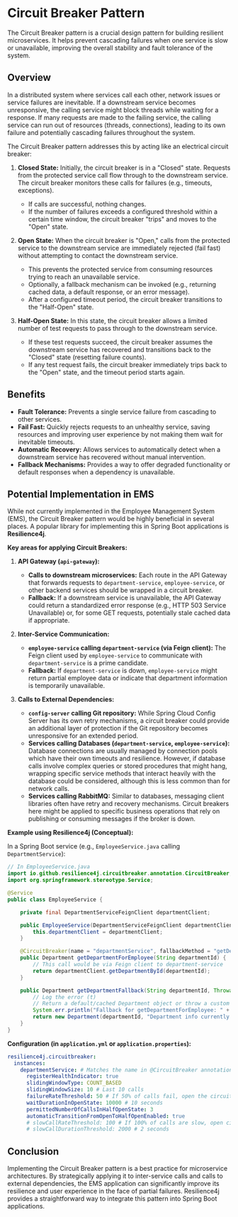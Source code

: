 # Circuit Breaker Pattern

The Circuit Breaker pattern is a crucial design pattern for building resilient microservices. It helps prevent cascading failures when one service is slow or unavailable, improving the overall stability and fault tolerance of the system.

## Overview

In a distributed system where services call each other, network issues or service failures are inevitable. If a downstream service becomes unresponsive, the calling service might block threads while waiting for a response. If many requests are made to the failing service, the calling service can run out of resources (threads, connections), leading to its own failure and potentially cascading failures throughout the system.

The Circuit Breaker pattern addresses this by acting like an electrical circuit breaker:

1.  **Closed State:** Initially, the circuit breaker is in a "Closed" state. Requests from the protected service call flow through to the downstream service. The circuit breaker monitors these calls for failures (e.g., timeouts, exceptions).
    *   If calls are successful, nothing changes.
    *   If the number of failures exceeds a configured threshold within a certain time window, the circuit breaker "trips" and moves to the "Open" state.

2.  **Open State:** When the circuit breaker is "Open," calls from the protected service to the downstream service are immediately rejected (fail fast) without attempting to contact the downstream service.
    *   This prevents the protected service from consuming resources trying to reach an unavailable service.
    *   Optionally, a fallback mechanism can be invoked (e.g., returning cached data, a default response, or an error message).
    *   After a configured timeout period, the circuit breaker transitions to the "Half-Open" state.

3.  **Half-Open State:** In this state, the circuit breaker allows a limited number of test requests to pass through to the downstream service.
    *   If these test requests succeed, the circuit breaker assumes the downstream service has recovered and transitions back to the "Closed" state (resetting failure counts).
    *   If any test request fails, the circuit breaker immediately trips back to the "Open" state, and the timeout period starts again.

## Benefits

*   **Fault Tolerance:** Prevents a single service failure from cascading to other services.
*   **Fail Fast:** Quickly rejects requests to an unhealthy service, saving resources and improving user experience by not making them wait for inevitable timeouts.
*   **Automatic Recovery:** Allows services to automatically detect when a downstream service has recovered without manual intervention.
*   **Fallback Mechanisms:** Provides a way to offer degraded functionality or default responses when a dependency is unavailable.

## Potential Implementation in EMS

While not currently implemented in the Employee Management System (EMS), the Circuit Breaker pattern would be highly beneficial in several places. A popular library for implementing this in Spring Boot applications is **Resilience4j**.

**Key areas for applying Circuit Breakers:**

1.  **API Gateway (`api-gateway`):**
    *   **Calls to downstream microservices:** Each route in the API Gateway that forwards requests to `department-service`, `employee-service`, or other backend services should be wrapped in a circuit breaker.
    *   **Fallback:** If a downstream service is unavailable, the API Gateway could return a standardized error response (e.g., HTTP 503 Service Unavailable) or, for some GET requests, potentially stale cached data if appropriate.

2.  **Inter-Service Communication:**
    *   **`employee-service` calling `department-service` (via Feign client):** The Feign client used by `employee-service` to communicate with `department-service` is a prime candidate.
    *   **Fallback:** If `department-service` is down, `employee-service` might return partial employee data or indicate that department information is temporarily unavailable.

3.  **Calls to External Dependencies:**
    *   **`config-server` calling Git repository:** While Spring Cloud Config Server has its own retry mechanisms, a circuit breaker could provide an additional layer of protection if the Git repository becomes unresponsive for an extended period.
    *   **Services calling Databases (`department-service`, `employee-service`):** Database connections are usually managed by connection pools which have their own timeouts and resilience. However, if database calls involve complex queries or stored procedures that might hang, wrapping specific service methods that interact heavily with the database could be considered, although this is less common than for network calls.
    *   **Services calling RabbitMQ:** Similar to databases, messaging client libraries often have retry and recovery mechanisms. Circuit breakers here might be applied to specific business operations that rely on publishing or consuming messages if the broker is down.

**Example using Resilience4j (Conceptual):**

In a Spring Boot service (e.g., `EmployeeService.java` calling `DepartmentService`):

```java
// In EmployeeService.java
import io.github.resilience4j.circuitbreaker.annotation.CircuitBreaker;
import org.springframework.stereotype.Service;

@Service
public class EmployeeService {

    private final DepartmentServiceFeignClient departmentClient;

    public EmployeeService(DepartmentServiceFeignClient departmentClient) {
        this.departmentClient = departmentClient;
    }

    @CircuitBreaker(name = "departmentService", fallbackMethod = "getDepartmentFallback")
    public Department getDepartmentForEmployee(String departmentId) {
        // This call would be via Feign client to department-service
        return departmentClient.getDepartmentById(departmentId);
    }

    public Department getDepartmentFallback(String departmentId, Throwable t) {
        // Log the error (t)
        // Return a default/cached Department object or throw a custom exception
        System.err.println("Fallback for getDepartmentForEmployee: " + t.getMessage());
        return new Department(departmentId, "Department info currently unavailable", null); // Example
    }
}
```

**Configuration (in `application.yml` or `application.properties`):**
```yaml
resilience4j.circuitbreaker:
  instances:
    departmentService: # Matches the name in @CircuitBreaker annotation
      registerHealthIndicator: true
      slidingWindowType: COUNT_BASED
      slidingWindowSize: 10 # Last 10 calls
      failureRateThreshold: 50 # If 50% of calls fail, open the circuit
      waitDurationInOpenState: 10000 # 10 seconds
      permittedNumberOfCallsInHalfOpenState: 3
      automaticTransitionFromOpenToHalfOpenEnabled: true
      # slowCallRateThreshold: 100 # If 100% of calls are slow, open circuit
      # slowCallDurationThreshold: 2000 # 2 seconds
```

## Conclusion

Implementing the Circuit Breaker pattern is a best practice for microservice architectures. By strategically applying it to inter-service calls and calls to external dependencies, the EMS application can significantly improve its resilience and user experience in the face of partial failures. Resilience4j provides a straightforward way to integrate this pattern into Spring Boot applications.
```
